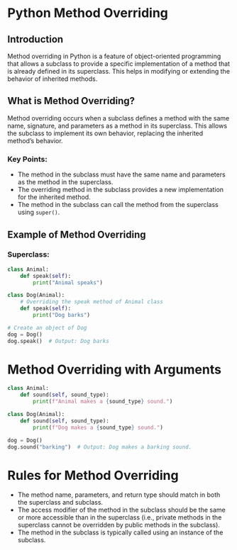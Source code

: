 # Python Method Overriding

## Introduction
Method overriding in Python is a feature of object-oriented programming that allows a subclass to provide a specific implementation of a method that is already defined in its superclass. This helps in modifying or extending the behavior of inherited methods.

## What is Method Overriding?
Method overriding occurs when a subclass defines a method with the same name, signature, and parameters as a method in its superclass. This allows the subclass to implement its own behavior, replacing the inherited method’s behavior.

### Key Points:
- The method in the subclass must have the same name and parameters as the method in the superclass.
- The overriding method in the subclass provides a new implementation for the inherited method.
- The method in the subclass can call the method from the superclass using `super()`.
  
## Example of Method Overriding

### Superclass:
```python
class Animal:
    def speak(self):
        print("Animal speaks")

class Dog(Animal):
    # Overriding the speak method of Animal class
    def speak(self):
        print("Dog barks")

# Create an object of Dog
dog = Dog()
dog.speak()  # Output: Dog barks
```
# Method Overriding with Arguments
```python
class Animal:
    def sound(self, sound_type):
        print(f"Animal makes a {sound_type} sound.")

class Dog(Animal):
    def sound(self, sound_type):
        print(f"Dog makes a {sound_type} sound.")

dog = Dog()
dog.sound("barking")  # Output: Dog makes a barking sound.
```
# Rules for Method Overriding
- The method name, parameters, and return type should match in both the superclass and subclass.
- The access modifier of the method in the subclass should be the same or more accessible than in the superclass (i.e., private methods in the superclass cannot be overridden by public methods in the subclass).
- The method in the subclass is typically called using an instance of the subclass.
 